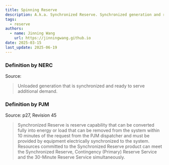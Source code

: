 ```yaml
---
title: Spinning Reserve
description: A.k.a. Synchronized Reserve. Synchronized generation and ready to serve additional demand.
tags:
  - reserve
authors:
  - name: Jinning Wang
    url: https://jinningwang.github.io
date: 2025-03-15
last_update: 2025-06-19
---
```


### Definition by NERC

Source: <d-cite key="nerc2024glossary"></d-cite>

> Unloaded generation that is synchronized and ready to serve additional demand.

### Definition by PJM

Source: <d-cite key="pjm2024m10"></d-cite> p27, Revision 45

> Synchronized Reserve is reserve capability that can be converted fully into energy or load that can be removed from the system within 10 minutes of the request from the PJM dispatcher and must be provided by equipment electrically synchronized to the system. Resources committed to the Synchronized Reserve product can meet the Synchronized Reserve, Contingency (Primary) Reserve Service and the 30-Minute Reserve Service simultaneously.
